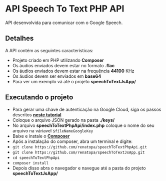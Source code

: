 # API Speech To Text PHP API

API desenvolvida para comunicar com o Google Speech.

## Detalhes

A API contém as seguintes características:

 - Projeto criado em PHP utilizando **Composer**
 - Os áudios enviados devem estar no formato **.flac**
 - Os áudios enviados devem estar na frequência **44100** KHz
 - Os áudios devem ser enviados em **base64**
 - Para ver um exemplo vá até o projeto **speechToTextJsApp/**

## Executando o projeto
	
 - Para gerar uma chave de autenticação na Google Cloud, siga os passos descritos [**neste tutorial**](https://cloud.google.com/video-intelligence/docs/common/auth)
 - Coloque o arquivo JSON gerado na pasta **./keys/**
 - No arquivo **speechToTextPhpApi/index.php** coloque o nome do seu arquivo na váriavel ```$fileNameGoogleKey```
 - Baixe e instale o [**Composer**](https://getcomposer.org/)
 - Após a instalação do composer, abra um terminal e digite:
 - ```git clone https://github.com/renatopa/speechToTextPhpApi.git```
 - ```git clone https://github.com/renatopa/speechToTextJsApp.git```
 - ```cd speechToTextPhpApi```
 - ```composer install```
 - Depois disso abra o navegador e navegue até a pasta do projeto **speechToTextJsApp/**